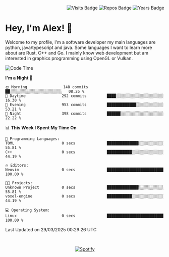 <p align="right">
  <img src="https://badges.pufler.dev/visits/Alextibtab/Alextibtab" alt="Visits Badge">
  <img src="https://badges.pufler.dev/repos/Alextibtab/" alt="Repos Badge">
  <img src="https://badges.pufler.dev/years/Alextibtab/" alt="Years Badge">
</p>

<h1 align="left">Hey, I'm Alex! 💽 </h1>

Welcome to my profile, I'm a software developer my main languages are python, java/typescript and java. Some languages I want to learn more about are Rust, C++ and Go. I mainly know web development but am interested in graphics programming using OpenGL or Vulkan.

<!--START_SECTION:waka-->
![Code Time](http://img.shields.io/badge/Code%20Time-138%20hrs%206%20mins-blue)

**I'm a Night 🦉** 

```text
🌞 Morning                148 commits         ██░░░░░░░░░░░░░░░░░░░░░░░   08.26 % 
🌆 Daytime                292 commits         ████░░░░░░░░░░░░░░░░░░░░░   16.30 % 
🌃 Evening                953 commits         █████████████░░░░░░░░░░░░   53.21 % 
🌙 Night                  398 commits         ██████░░░░░░░░░░░░░░░░░░░   22.22 % 
```


📊 **This Week I Spent My Time On** 

```text
💬 Programming Languages: 
TOML                     0 secs              ██████████████░░░░░░░░░░░   55.81 % 
C++                      0 secs              ███████████░░░░░░░░░░░░░░   44.19 % 

🔥 Editors: 
Neovim                   0 secs              █████████████████████████   100.00 % 

🐱‍💻 Projects: 
Unknown Project          0 secs              ██████████████░░░░░░░░░░░   55.81 % 
voxel-engine             0 secs              ███████████░░░░░░░░░░░░░░   44.19 % 

💻 Operating System: 
Linux                    0 secs              █████████████████████████   100.00 % 
```


 Last Updated on 29/03/2025 00:29:26 UTC
<!--END_SECTION:waka-->
&nbsp;<div align="center">
  [![Spotify](https://spotify-now-playing-wine-six.vercel.app/api/spotify?border_color=ffffff)](https://open.spotify.com/user/pmo1v2ejnt42kgp5jar5drtag)
</div>

